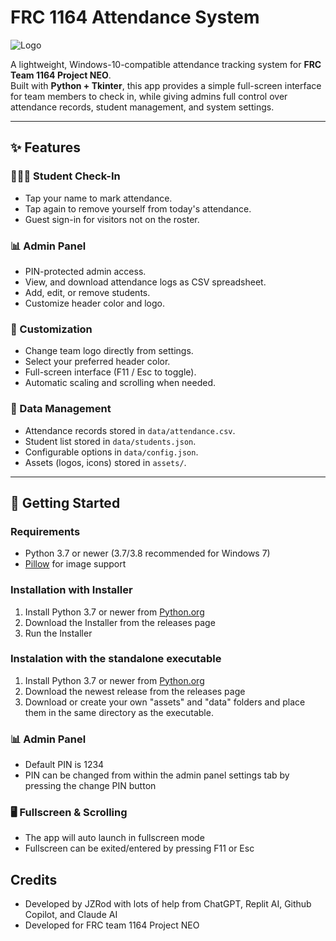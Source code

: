 # FRC 1164 Attendance System

![Logo](assets/logo.png)

A lightweight, Windows-10-compatible attendance tracking system for **FRC Team 1164 Project NEO**.  
Built with **Python + Tkinter**, this app provides a simple full-screen interface for team members to check in, while giving admins full control over attendance records, student management, and system settings.

---

## ✨ Features

### 👨‍👩‍👦 Student Check-In
- Tap your name to mark attendance.
- Tap again to remove yourself from today's attendance.
- Guest sign-in for visitors not on the roster.

### 📊 Admin Panel
- PIN-protected admin access.
- View, and download attendance logs as CSV spreadsheet.
- Add, edit, or remove students.
- Customize header color and logo.

### 🎨 Customization
- Change team logo directly from settings.
- Select your preferred header color.
- Full-screen interface (F11 / Esc to toggle).
- Automatic scaling and scrolling when needed.

### 💾 Data Management
- Attendance records stored in `data/attendance.csv`.
- Student list stored in `data/students.json`.
- Configurable options in `data/config.json`.
- Assets (logos, icons) stored in `assets/`.

---

## 🚀 Getting Started

### Requirements
- Python 3.7 or newer (3.7/3.8 recommended for Windows 7)
- [Pillow](https://pypi.org/project/pillow/) for image support

### Installation with Installer
1. Install Python 3.7 or newer from [Python.org](https://www.python.org/downloads/)
2. Download the Installer from the releases page
3. Run the Installer

### Instalation with the standalone executable
1. Install Python 3.7 or newer from [Python.org](https://www.python.org/downloads/)
2. Download the newest release from the releases page
3. Download or create your own "assets" and "data" folders and place them in the same directory as the executable.

### 📊 Admin Panel
- Default PIN is 1234
- PIN can be changed from within the admin panel settings tab by pressing the change PIN button

### 🖥 Fullscreen & Scrolling
- The app will auto launch in fullscreen mode
- Fullscreen can be exited/entered by pressing F11 or Esc

## Credits
- Developed by JZRod with lots of help from ChatGPT, Replit AI, Github Copilot, and Claude AI
- Developed for FRC team 1164 Project NEO
